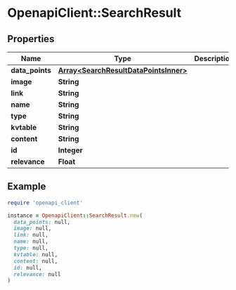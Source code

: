 # OpenapiClient::SearchResult

## Properties

| Name | Type | Description | Notes |
| ---- | ---- | ----------- | ----- |
| **data_points** | [**Array&lt;SearchResultDataPointsInner&gt;**](SearchResultDataPointsInner.md) |  | [optional] |
| **image** | **String** |  | [optional] |
| **link** | **String** |  | [optional] |
| **name** | **String** |  |  |
| **type** | **String** |  | [optional] |
| **kvtable** | **String** |  | [optional] |
| **content** | **String** |  | [optional] |
| **id** | **Integer** |  | [optional] |
| **relevance** | **Float** |  | [optional] |

## Example

```ruby
require 'openapi_client'

instance = OpenapiClient::SearchResult.new(
  data_points: null,
  image: null,
  link: null,
  name: null,
  type: null,
  kvtable: null,
  content: null,
  id: null,
  relevance: null
)
```

